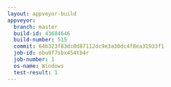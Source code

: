 ```yaml
---
layout: appveyor-build
appveyor:
  branch: master
  build-id: 43684646
  build-number: 515
  commit: 64b323f83dc0d87112dc9e3a30dc4f8ea31933f1
  job-id: obu9f7sbx454tb4r
  job-number: 1
  os-name: Windows
  test-result: 1
---
```

